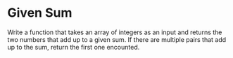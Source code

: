 # Given Sum

Write a function that takes an array of integers as an input and returns the two numbers that add up to a given sum. 
If there are multiple pairs that add up to the sum, return the first one encounted.